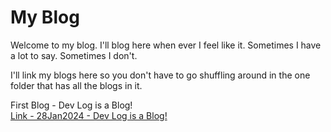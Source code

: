 # My Blog

Welcome to my blog. I'll blog here when ever I feel like it. Sometimes I have a lot to say. Sometimes I don't.

I'll link my blogs here so you don't have to go shuffling around in the one folder that has all the blogs in it.

First Blog - Dev Log is a Blog!<br>
[Link - 28Jan2024 - Dev Log is a Blog!](blogsByDate/blog-28Jan2024.md)
